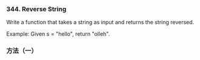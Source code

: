 ### 344\. Reverse String

Write a function that takes a string as input and returns the string reversed.

Example:
Given s = "hello", return "olleh".

### 方法（一）

